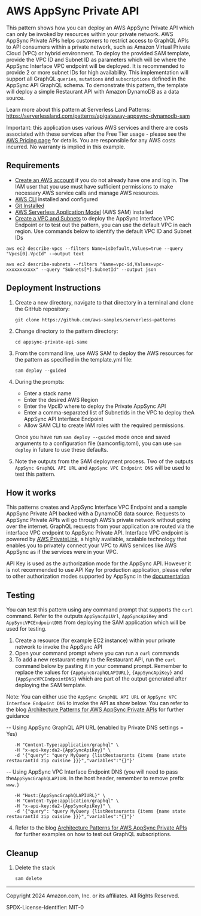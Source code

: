 # AWS AppSync Private API

This pattern shows how you can deploy an AWS AppSync Private API which can only be invoked by resources within your private network. AWS AppSync Private APIs helps customers to restrict access to GraphQL APIs to API consumers within a private network, such as Amazon Virtual Private Cloud (VPC) or hybrid environment. To deploy the provided SAM template, provide the VPC ID and Subnet ID as parameters which will be where the AppSync Interface VPC endpoint will be deployed. It is recommended to provide 2 or more subnet IDs for high availability. This implementation will support all GraphQL `queries`, `mutations` and `subscriptions` defined in the AppSync API GraphQL schema. To demonstrate this pattern, the template will deploy a simple Restaurant API with Amazon DynamoDB as a data source.

Learn more about this pattern at Serverless Land Patterns: https://serverlessland.com/patterns/apigateway-appsync-dynamodb-sam

Important: this application uses various AWS services and there are costs associated with these services after the Free Tier usage - please see the [AWS Pricing page](https://aws.amazon.com/pricing/) for details. You are responsible for any AWS costs incurred. No warranty is implied in this example.

## Requirements

- [Create an AWS account](https://portal.aws.amazon.com/gp/aws/developer/registration/index.html) if you do not already have one and log in. The IAM user that you use must have sufficient permissions to make necessary AWS service calls and manage AWS resources.
- [AWS CLI](https://docs.aws.amazon.com/cli/latest/userguide/install-cliv2.html) installed and configured
- [Git Installed](https://git-scm.com/book/en/v2/Getting-Started-Installing-Git)
- [AWS Serverless Application Model](https://docs.aws.amazon.com/serverless-application-model/latest/developerguide/serverless-sam-cli-install.html) (AWS SAM) installed
- [Create a VPC and Subnets](https://docs.aws.amazon.com/vpc/latest/userguide/create-vpc.html) to deploy the AppSync Interface VPC Endpoint or to test out the pattern, you can use the default VPC in each region. Use commands below to identify the default VPC ID and Subnet IDs

```
aws ec2 describe-vpcs --filters Name=isDefault,Values=true --query "Vpcs[0].VpcId" --output text
```

```
aws ec2 describe-subnets --filters "Name=vpc-id,Values=vpc-xxxxxxxxxxx" --query "Subnets[*].SubnetId" --output json
```

## Deployment Instructions

1. Create a new directory, navigate to that directory in a terminal and clone the GitHub repository:
   ```
   git clone https://github.com/aws-samples/serverless-patterns
   ```
2. Change directory to the pattern directory:
   ```
   cd appsync-private-api-same
   ```
3. From the command line, use AWS SAM to deploy the AWS resources for the pattern as specified in the template.yml file:
   ```
   sam deploy --guided
   ```
4. During the prompts:

   - Enter a stack name
   - Enter the desired AWS Region
   - Enter the VpcID where to deploy the Private AppSync API
   - Enter a comma-separated list of SubnetIds in the VPC to deploy theA AppSync API Interface Endpoint
   - Allow SAM CLI to create IAM roles with the required permissions.

   Once you have run `sam deploy --guided` mode once and saved arguments to a configuration file (samconfig.toml), you can use `sam deploy` in future to use these defaults.

5. Note the outputs from the SAM deployment process. Two of the outputs `AppSync GraphQL API URL` and `AppSync VPC Endpoint DNS` will be used to test this pattern.

## How it works

This patterns creates and AppSync Interface VPC Endpoint and a sample AppSync Private API backed with a DynamoDB data source. Requests to AppSync Private APIs will go through AWS’s private network without going over the internet. GraphQL requests from your application are routed via the interface VPC endpoint to AppSync Private API. Interface VPC endpoint is powered by [AWS PrivateLink](https://aws.amazon.com/privatelink/), a highly available, scalable technology that enables you to privately connect your VPC to AWS services like AWS AppSync as if the services were in your VPC.

API Key is used as the authorization mode for the AppSync API. However it is not recommended to use API Key for production application, please refer to other authorization modes supported by AppSync in the [documentation](https://docs.aws.amazon.com/appsync/latest/devguide/security-authz.html)

## Testing

You can test this pattern using any command prompt that supports the `curl` command. Refer to the outputs `AppSyncApiUrl`, `AppSyncApiKey` and `AppSyncVPCEndpointDNS` from deploying the SAM application which will be used for testing.

1. Create a resource (for example EC2 instance) within your private network to invoke the AppSync API
2. Open your command prompt where you can run a `curl` commands
3. To add a new restaurant entry to the Restaurant API, run the `curl` command below by pasting it in your command prompt. Remember to replace the values for `{AppSyncGraphQLAPIURL}`, `{AppSyncApiKey}` and `{AppSyncVPCEndpointDNS}` which are part of the output generated after deploying the SAM template.

Note: You can either use the `AppSync GraphQL API URL` or `AppSync VPC Interface Endpoint DNS` to invoke the API as show below. You can refer to the blog [Architecture Patterns for AWS AppSync Private APIs](<https://aws.amazon.com/blogs/mobile/architecture-patterns-for-aws-appsync-private-apis/#:~:text=invoking%20graphql%20operations%20(queries%2C%20mutations%20and%20subscriptions)%20on%20appsync%20private%20apis>) for further guidance

-- Using AppSync GraphQL API URL (enabled by Private DNS settings = Yes)

```curl {AppSyncGraphQLAPIURL} \
   -H "Content-Type:application/graphql" \
   -H "x-api-key:da2-{AppSyncApiKey}" \
   -d '{"query": "query MyQuery {listRestaurants {items {name state restaurantId zip cuisine }}}","variables":"{}"}'
```

-- Using AppSync VPC Interface Endpoint DNS (you will need to pass the`AppSyncGraphQLAPIURL` in the host header, remember to remove prefix `www.`)

```curl https://{AppSyncVPCEndpointDNS}/graphql \
   -H "Host:{AppSyncGraphQLAPIURL}" \
   -H "Content-Type:application/graphql" \
   -H "x-api-key:da2-{AppSyncApiKey}" \
   -d '{"query": "query MyQuery {listRestaurants {items {name state restaurantId zip cuisine }}}","variables":"{}"}'
```

4. Refer to the blog [Architecture Patterns for AWS AppSync Private APIs](<https://aws.amazon.com/blogs/mobile/architecture-patterns-for-aws-appsync-private-apis/#:~:text=invoking%20graphql%20operations%20(queries%2C%20mutations%20and%20subscriptions)%20on%20appsync%20private%20apis>) for further examples on how to test out GraphQL subscriptions.

## Cleanup

1. Delete the stack
   ```bash
   sam delete
   ```

---

Copyright 2024 Amazon.com, Inc. or its affiliates. All Rights Reserved.

SPDX-License-Identifier: MIT-0
